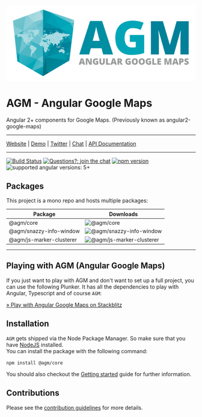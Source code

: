 [![AGM - Angular Google Maps](assets/images/angular-google-maps-logo.png)](https://angular-maps.com/)

# AGM - Angular Google Maps

Angular 2+ components for Google Maps. (Previously known as angular2-google-maps)

-----

[Website](https://angular-maps.com/) | [Demo](https://stackblitz.com/edit/angular-google-maps-demo) | [Twitter](https://twitter.com/Sebholstein) | [Chat](https://discord.gg/XAr2ACE) | [API Documentation](https://angular-maps.com/api-docs/)

-----

[![Build Status](https://travis-ci.org/SebastianM/angular-google-maps.svg?branch=master)](https://travis-ci.org/SebastianM/angular-google-maps) [![Questions?: join the chat](https://img.shields.io/badge/questions%3F-join%20the%20chat-blue.svg)](https://discord.gg/XAr2ACE) [![npm version](https://badge.fury.io/js/%40agm%2Fcore.svg)](https://www.npmjs.com/package/@agm/core) ![supported angular versions: 5+](https://img.shields.io/badge/supported%20angular%20versions-5+-green.svg)

## Packages

This project is a mono repo and hosts multiple packages:

| Package                               | Downloads                                                                               |
|---------------------------------------|-----------------------------------------------------------------------------------------|
| @agm/core                             | ![@agm/core](https://img.shields.io/npm/dm/@agm/core.svg)                               |
| @agm/snazzy-info-window               | ![@agm/snazzy-info-window](https://img.shields.io/npm/dm/@agm/snazzy-info-window.svg)   |
| @agm/js-marker-clusterer              | ![@agm/js-marker-clusterer](https://img.shields.io/npm/dm/@agm/js-marker-clusterer.svg) |
---

## Playing with AGM (Angular Google Maps)

If you just want to play with AGM and don't want to set up a full project, you can use the following Plunker. It has all the dependencies to play with Angular, Typescript and of course `AGM`:

[&raquo; Play with Angular Google Maps on Stackblitz](https://stackblitz.com/edit/angular-google-maps-demo)

## Installation

`AGM` gets shipped via the Node Package Manager. So make sure that you have [NodeJS](https://nodejs.org) installed.  
You can install the package with the following command:

```shell
npm install @agm/core
```

You should also checkout the [Getting started](https://angular-maps.com/guides/getting-started/) guide for further information.

## Contributions

Please see the [contribution guidelines](CONTRIBUTING.md) for more details.